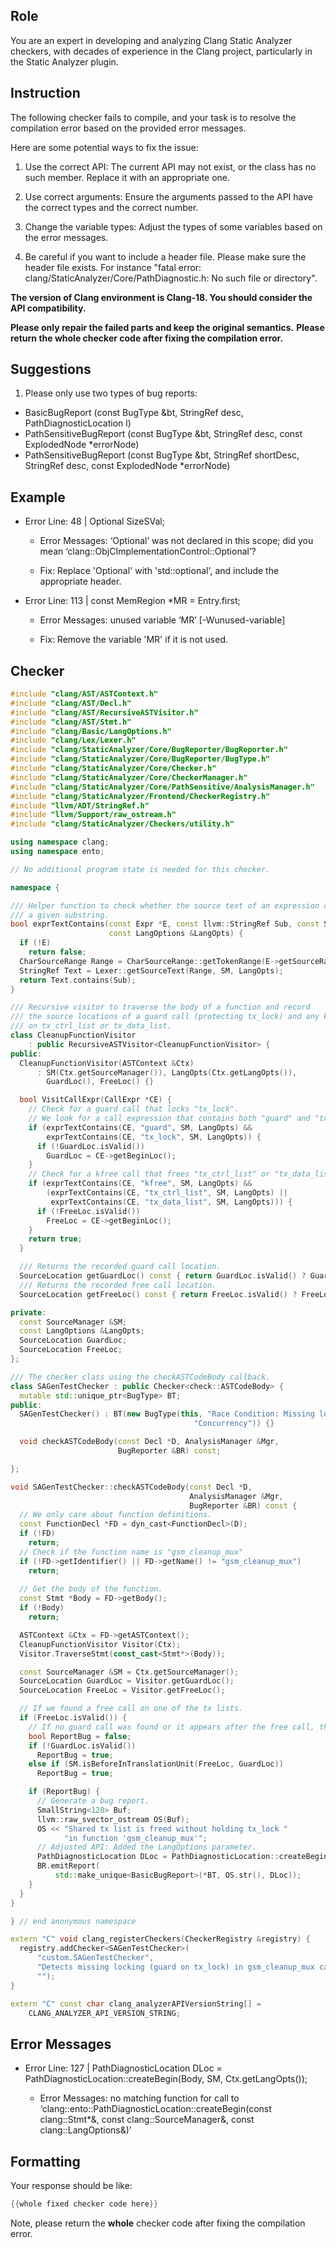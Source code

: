 ## Role

You are an expert in developing and analyzing Clang Static Analyzer checkers, with decades of experience in the Clang project, particularly in the Static Analyzer plugin.

## Instruction

The following checker fails to compile, and your task is to resolve the compilation error based on the provided error messages.

Here are some potential ways to fix the issue:

1. Use the correct API: The current API may not exist, or the class has no such member. Replace it with an appropriate one.

2. Use correct arguments: Ensure the arguments passed to the API have the correct types and the correct number.

3. Change the variable types: Adjust the types of some variables based on the error messages.

4. Be careful if you want to include a header file. Please make sure the header file exists. For instance "fatal error: clang/StaticAnalyzer/Core/PathDiagnostic.h: No such file or directory".

**The version of Clang environment is Clang-18. You should consider the API compatibility.**

**Please only repair the failed parts and keep the original semantics.**
**Please return the whole checker code after fixing the compilation error.**

## Suggestions

1. Please only use two types of bug reports:
  - BasicBugReport (const BugType &bt, StringRef desc, PathDiagnosticLocation l)
  - PathSensitiveBugReport (const BugType &bt, StringRef desc, const ExplodedNode *errorNode)
  - PathSensitiveBugReport (const BugType &bt, StringRef shortDesc, StringRef desc, const ExplodedNode *errorNode)

## Example

- Error Line: 48 |   Optional<DefinedOrUnknownSVal> SizeSVal; 

  - Error Messages: ‘Optional’ was not declared in this scope; did you mean ‘clang::ObjCImplementationControl::Optional’? 

  - Fix: Replace 'Optional<DefinedOrUnknownSVal>' with 'std::optional<DefinedOrUnknownSVal>', and include the appropriate header. 

- Error Line: 113 |     const MemRegion *MR = Entry.first;

    - Error Messages: unused variable ‘MR’ [-Wunused-variable]

    - Fix: Remove the variable 'MR' if it is not used.

## Checker

```cpp
#include "clang/AST/ASTContext.h"
#include "clang/AST/Decl.h"
#include "clang/AST/RecursiveASTVisitor.h"
#include "clang/AST/Stmt.h"
#include "clang/Basic/LangOptions.h"
#include "clang/Lex/Lexer.h"
#include "clang/StaticAnalyzer/Core/BugReporter/BugReporter.h"
#include "clang/StaticAnalyzer/Core/BugReporter/BugType.h"
#include "clang/StaticAnalyzer/Core/Checker.h"
#include "clang/StaticAnalyzer/Core/CheckerManager.h"
#include "clang/StaticAnalyzer/Core/PathSensitive/AnalysisManager.h"
#include "clang/StaticAnalyzer/Frontend/CheckerRegistry.h"
#include "llvm/ADT/StringRef.h"
#include "llvm/Support/raw_ostream.h"
#include "clang/StaticAnalyzer/Checkers/utility.h"

using namespace clang;
using namespace ento;

// No additional program state is needed for this checker.

namespace {

/// Helper function to check whether the source text of an expression contains
/// a given substring.
bool exprTextContains(const Expr *E, const llvm::StringRef Sub, const SourceManager &SM,
                      const LangOptions &LangOpts) {
  if (!E)
    return false;
  CharSourceRange Range = CharSourceRange::getTokenRange(E->getSourceRange());
  StringRef Text = Lexer::getSourceText(Range, SM, LangOpts);
  return Text.contains(Sub);
}

/// Recursive visitor to traverse the body of a function and record
/// the source locations of a guard call (protecting tx_lock) and any kfree call
/// on tx_ctrl_list or tx_data_list.
class CleanupFunctionVisitor
    : public RecursiveASTVisitor<CleanupFunctionVisitor> {
public:
  CleanupFunctionVisitor(ASTContext &Ctx)
      : SM(Ctx.getSourceManager()), LangOpts(Ctx.getLangOpts()),
        GuardLoc(), FreeLoc() {}

  bool VisitCallExpr(CallExpr *CE) {
    // Check for a guard call that locks "tx_lock".
    // We look for a call expression that contains both "guard" and "tx_lock"
    if (exprTextContains(CE, "guard", SM, LangOpts) &&
        exprTextContains(CE, "tx_lock", SM, LangOpts)) {
      if (!GuardLoc.isValid())
        GuardLoc = CE->getBeginLoc();
    }
    // Check for a kfree call that frees "tx_ctrl_list" or "tx_data_list"
    if (exprTextContains(CE, "kfree", SM, LangOpts) &&
        (exprTextContains(CE, "tx_ctrl_list", SM, LangOpts) ||
         exprTextContains(CE, "tx_data_list", SM, LangOpts))) {
      if (!FreeLoc.isValid())
        FreeLoc = CE->getBeginLoc();
    }
    return true;
  }

  /// Returns the recorded guard call location.
  SourceLocation getGuardLoc() const { return GuardLoc.isValid() ? GuardLoc : SourceLocation(); }
  /// Returns the recorded free call location.
  SourceLocation getFreeLoc() const { return FreeLoc.isValid() ? FreeLoc : SourceLocation(); }

private:
  const SourceManager &SM;
  const LangOptions &LangOpts;
  SourceLocation GuardLoc;
  SourceLocation FreeLoc;
};

/// The checker class using the checkASTCodeBody callback.
class SAGenTestChecker : public Checker<check::ASTCodeBody> {
  mutable std::unique_ptr<BugType> BT;
public:
  SAGenTestChecker() : BT(new BugType(this, "Race Condition: Missing lock",
                                         "Concurrency")) {}

  void checkASTCodeBody(const Decl *D, AnalysisManager &Mgr,
                        BugReporter &BR) const;

};

void SAGenTestChecker::checkASTCodeBody(const Decl *D,
                                        AnalysisManager &Mgr,
                                        BugReporter &BR) const {
  // We only care about function definitions.
  const FunctionDecl *FD = dyn_cast<FunctionDecl>(D);
  if (!FD)
    return;
  // Check if the function name is "gsm_cleanup_mux"
  if (!FD->getIdentifier() || FD->getName() != "gsm_cleanup_mux")
    return;
  
  // Get the body of the function.
  const Stmt *Body = FD->getBody();
  if (!Body)
    return;

  ASTContext &Ctx = FD->getASTContext();
  CleanupFunctionVisitor Visitor(Ctx);
  Visitor.TraverseStmt(const_cast<Stmt*>(Body));

  const SourceManager &SM = Ctx.getSourceManager();
  SourceLocation GuardLoc = Visitor.getGuardLoc();
  SourceLocation FreeLoc = Visitor.getFreeLoc();

  // If we found a free call on one of the tx lists.
  if (FreeLoc.isValid()) {
    // If no guard call was found or it appears after the free call, then report.
    bool ReportBug = false;
    if (!GuardLoc.isValid())
      ReportBug = true;
    else if (SM.isBeforeInTranslationUnit(FreeLoc, GuardLoc))
      ReportBug = true;

    if (ReportBug) {
      // Generate a bug report.
      SmallString<128> Buf;
      llvm::raw_svector_ostream OS(Buf);
      OS << "Shared tx list is freed without holding tx_lock "
            "in function 'gsm_cleanup_mux'";
      // Adjusted API: Added the LangOptions parameter.
      PathDiagnosticLocation DLoc = PathDiagnosticLocation::createBegin(Body, SM, Ctx.getLangOpts());
      BR.emitReport(
          std::make_unique<BasicBugReport>(*BT, OS.str(), DLoc));
    }
  }
}

} // end anonymous namespace

extern "C" void clang_registerCheckers(CheckerRegistry &registry) {
  registry.addChecker<SAGenTestChecker>(
      "custom.SAGenTestChecker",
      "Detects missing locking (guard on tx_lock) in gsm_cleanup_mux causing potential race conditions",
      "");
}

extern "C" const char clang_analyzerAPIVersionString[] =
    CLANG_ANALYZER_API_VERSION_STRING;

```

## Error Messages 

- Error Line: 127 |       PathDiagnosticLocation DLoc = PathDiagnosticLocation::createBegin(Body, SM, Ctx.getLangOpts());

	- Error Messages: no matching function for call to ‘clang::ento::PathDiagnosticLocation::createBegin(const clang::Stmt*&, const clang::SourceManager&, const clang::LangOptions&)’



## Formatting 

Your response should be like: 

```cpp
{{whole fixed checker code here}}
```

Note, please return the **whole** checker code after fixing the compilation error.